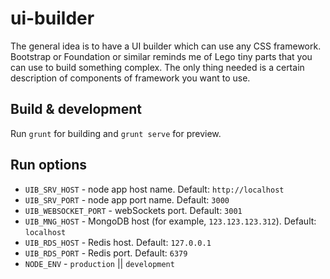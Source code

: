 # ui-builder

The general idea is to have a UI builder which can use any CSS framework. Bootstrap or Foundation or similar reminds me of Lego tiny parts that you can use to build something complex. The only thing needed is a certain description of components of framework you want to use.

## Build & development

Run `grunt` for building and `grunt serve` for preview.

## Run options

* `UIB_SRV_HOST` - node app host name. Default: `http://localhost`
* `UIB_SRV_PORT` - node app port name. Default: `3000`
* `UIB_WEBSOCKET_PORT` - webSockets port. Default: `3001`
* `UIB_MNG_HOST` - MongoDB host (for example, `123.123.123.312`). Default: `localhost`
* `UIB_RDS_HOST` - Redis host. Default: `127.0.0.1`
* `UIB_RDS_PORT` - Redis port. Default: `6379`
* `NODE_ENV` - `production` || `development`
